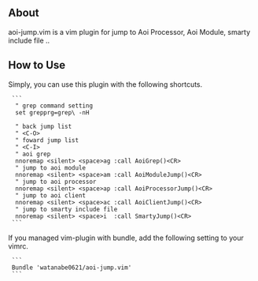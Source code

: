 ## About

aoi-jump.vim is a vim plugin for jump to Aoi Processor, Aoi Module, smarty include file ..

## How to Use

Simply, you can use this plugin with the following shortcuts.

     ```
      " grep command setting
      set grepprg=grep\ -nH

      " back jump list
      " <C-O>
      " foward jump list
      " <C-I>
      " aoi grep
      nnoremap <silent> <space>ag :call AoiGrep()<CR>
      " jump to aoi module
      nnoremap <silent> <space>am :call AoiModuleJump()<CR>
      " jump to aoi processor
      nnoremap <silent> <space>ap :call AoiProcessorJump()<CR>
      " jump to aoi client
      nnoremap <silent> <space>ac :call AoiClientJump()<CR>
      " jump to smarty include file
      nnoremap <silent> <space>i  :call SmartyJump()<CR>
     ```

If you managed vim-plugin with bundle, add the following setting to your vimrc.

     ```
     Bundle 'watanabe0621/aoi-jump.vim'
     ```
